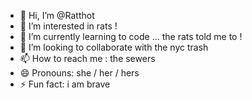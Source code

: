 - 👋 Hi, I’m @Ratthot
- 👀 I’m interested in rats ! 
- 🌱 I’m currently learning to code ... the rats told me to !
- 💞️ I’m looking to collaborate with the nyc trash 
- 📫 How to reach me : the sewers 
- 😄 Pronouns: she / her / hers
- ⚡ Fun fact: i am brave 

<!---
Ratthot/Ratthot is a ✨ special ✨ repository because its `README.md` (this file) appears on your GitHub profile.
You can click the Preview link to take a look at your changes.
--->
